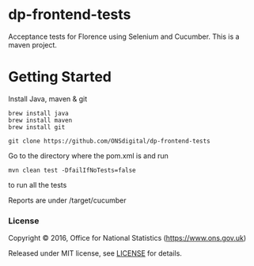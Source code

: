 dp-frontend-tests
=================

Acceptance tests for Florence using Selenium and Cucumber.
This is a maven project.

Getting Started
=============== 
Install Java, maven & git
```
brew install java
brew install maven
brew install git
```

```
git clone https://github.com/ONSdigital/dp-frontend-tests
```

Go to the directory where the pom.xml is and run
```
mvn clean test -DfailIfNoTests=false
```
to run all the tests

Reports are under /target/cucumber



### License

Copyright ©‎ 2016, Office for National Statistics (https://www.ons.gov.uk)

Released under MIT license, see [LICENSE](LICENSE.md) for details.
